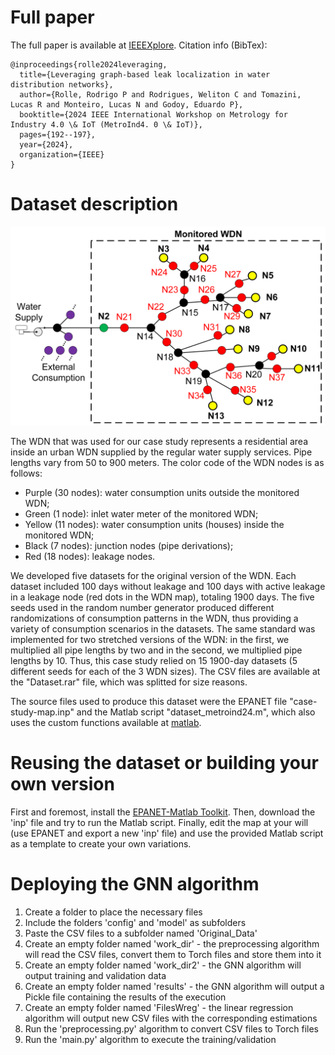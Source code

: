 # Full paper 
The full paper is available at [IEEEXplore](https://ieeexplore.ieee.org/abstract/document/10584129/).
Citation info (BibTex):

<pre><code>@inproceedings{rolle2024leveraging,
  title={Leveraging graph-based leak localization in water distribution networks},
  author={Rolle, Rodrigo P and Rodrigues, Weliton C and Tomazini, Lucas R and Monteiro, Lucas N and Godoy, Eduardo P},
  booktitle={2024 IEEE International Workshop on Metrology for Industry 4.0 \& IoT (MetroInd4. 0 \& IoT)},
  pages={192--197},
  year={2024},
  organization={IEEE}
}
</code></pre>

# Dataset description

<img src="./map-case-study.png" alt="WDN Topology" width="600"/>

The  WDN  that was used for our case study represents a residential area inside an urban WDN supplied by the regular water supply services. Pipe lengths vary from 50 to 900 meters. The color code of the WDN nodes is as follows:
- Purple (30 nodes): water consumption units outside the monitored WDN;
- Green (1 node): inlet water meter of the monitored WDN;
- Yellow (11 nodes): water consumption units (houses) inside the monitored WDN;
- Black (7 nodes): junction nodes (pipe derivations);
- Red (18 nodes): leakage nodes.

We developed five datasets for the original version of the WDN. Each dataset included 100 days without leakage and 100 days with active leakage in a leakage node (red dots in the WDN map), totaling 1900 days. The five seeds used in the random number generator produced different randomizations of consumption patterns in the WDN, thus providing a variety of consumption scenarios in the datasets. The same standard was implemented for two stretched versions of the WDN: in the first, we multiplied all pipe lengths by two and in the second, we multiplied pipe lengths by 10. Thus, this case study relied on 15 1900-day datasets (5 different seeds for each of the 3 WDN sizes). The CSV files are available at the "Dataset.rar" file, which was splitted for size reasons.

The source files used to produce this dataset were the EPANET file "case-study-map.inp" and the Matlab script "dataset_metroind24.m", which also uses the custom functions available at [matlab](https://github.com/gasiepgodoy/WDN-Models-and-Data-Sets/tree/02ed1df57c0dbafa6b11efec9c4929e7cbcaa202/matlab).

# Reusing the dataset or building your own version

First and foremost, install the [EPANET-Matlab Toolkit](https://github.com/OpenWaterAnalytics/EPANET-Matlab-Toolkit). Then, download the 'inp' file and try to run the Matlab script. Finally, edit the map at your will (use EPANET and export a new 'inp' file) and use the provided Matlab script as a template to create your own variations. 

# Deploying the GNN algorithm

1. Create a folder to place the necessary files
2. Include the folders 'config' and 'model' as subfolders
3. Paste the CSV files to a subfolder named 'Original_Data'
4. Create an empty folder named 'work_dir' - the preprocessing algorithm will read the CSV files, convert them to Torch files and store them into it
5. Create an empty folder named 'work_dir2' - the GNN algorithm will output training and validation data
6. Create an empty folder named 'results' - the GNN algorithm will output a Pickle file containing the results of the execution
7. Create an empty folder named 'FilesWreg' - the linear regression algorithm will output new CSV files with the corresponding estimations
8. Run the 'preprocessing.py' algorithm to convert CSV files to Torch files
9. Run the 'main.py' algorithm to execute the training/validation






